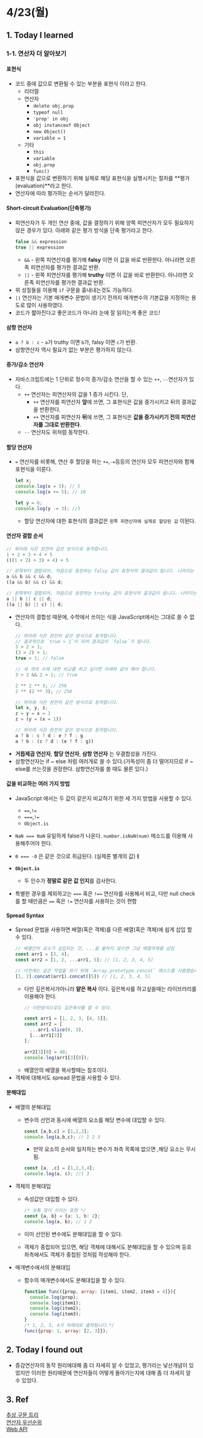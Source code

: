 # 4/23(월)

## 1. Today I learned

### 1-1. 연산자 더 알아보기

#### 표현식
- 코드 중에 값으로 변환될 수 있는 부분을 표현식 이라고 한다.
  - 리터럴
  - 연산자
    - `delete obj.prop`
    - `typeof null`
    - `'prop' in obj`
    - `obj instanceof Object`
    - `new Object()`
    - `variable = 1`
  - 기타
    - `this`
    - `variable`
    - `obj.prop`
    - `func()`
- 표현식을 값으로 변환하기 위해 실제로 해당 표현식을 실행시키는 절차를 **평가(evaluation)**라고 한다. 
- 연산자에 따라 평가하는 순서가 달라진다.

#### Short-circuit Evaluation(단축평가)
- 피연산자가 두 개인 연산 중에, 값을 결정하기 위해 양쪽 피연산자가 모두 필요하지 않은 경우가 있다. 아래와 같은 평가 방식을 단축 평가라고 한다.
  ```js
  false && expression
  true || expression
  ```
  - `&&` - 왼쪽 피연산자를 평가해 **falsy** 이면 이 값을 바로 반환한다. 아니라면 오른족 피연산자를 평가한 결과값 반환.
  - `||` - 왼쪽 피연산자를 평가해 **truthy** 이면 이 값을 바로 반환한다. 아니라면 오른족 피연산자를 평가한 결과값 반환.
- 위 성질들을 이용해 `if` 구문을 흉내내는것도 가능하다.
- `||` 연산자는 기본 매개변수 문법이 생기기 전까지 매개변수의 기본값을 지정하는 용도로 많이 사용하였다.
- 코드가 짧아진다고 좋은코드가 아니라 눈에 잘 읽히는게 좋은 코드!

#### 삼항 연산자
- `a ? b : c` - `a`가 truthy 이면 `b`가, falsy 이면 `c`가 반환.
- 삼항연산자 역시 필요가 없는 부분은 평가하지 않는다.

#### 증가/감소 연산자
- 자바스크립트에는 1 단위로 정수의 증가/감소 연산을 할 수 있는 `++`, `--`연산자가 있다.
  - `++` 연산자는 피연산자의 값을 1 증가 시킨다. 단,
    - `++` 연산자를 피연산자 **앞**에 쓰면, 그 표현식은 값을 증가시키고 뒤의 결과값을 반환한다.
    - `++` 연산자를 피연산자 **뒤**에 쓰면, 그 표현식은 **값을 증가시키기 전의 피연산자를 그대로 반환한다**.
  - `--` 연산자도 위처럼 동작한다.

#### 할당 연산자
- `=` 연산자를 비롯해, 연산 후 할당을 하는 `+=`,`-=`등등의 연산자 모두 피연산자와 함께 포현식을 이룬다.
  ```js
  let x;
  console.log(x = 5); // 5
  console.log(x += 5); // 10
  
  let y = 6;
  console.log(y -= 3); //3
  ```
  - 할당 연산자에 대한 표현식의 결과값은 `왼쪽 피연산자에 실제로 할당된 값` 이된다.

#### 연산자 결합 순서
  ```js
  // 위아래 식은 완전히 같은 방식으로 동작합니다.
  1 + 2 + 3 + 4 + 5
  (((1 + 2) + 3) + 4) + 5

  // 왼쪽부터 결합되어, 처음으로 등장하는 falsy 값이 표현식의 결과값이 됩니다. 나머지는 평가되지 않습니다.
  a && b && c && d;
  ((a && b) && c) && d;

  // 왼쪽부터 결합되어, 처음으로 등장하는 truthy 값이 표현식의 결과값이 됩니다. 나머지는 평가되지 않습니다.
  a || b || c || d;
  ((a || b) || c) || d;
  ```
- 연산자의 결합성 때문에, 수학에서 쓰이는 식을 JavaScript에서는 그대로 쓸 수 없다.
  ```js
  // 위아래 식은 완전히 같은 방식으로 동작합니다.
  // 결과적으로 `true > 1`이 되어 결과값이 `false`가 됩니다.
  3 > 2 > 1;
  (3 > 2) > 1;
  true > 1; // false

  // 세 개의 수에 대한 비교를 하고 싶다면 아래와 같이 해야 합니다.
  3 > 2 && 2 > 1; // true

  2 ** 2 ** 3; // 256
  2 ** (2 ** 3); // 256

  // 위아래 식은 완전히 같은 방식으로 동작합니다.
  let x, y, z;
  z = y = x = 1
  z = (y = (x = 1))

  // 위아래 식은 완전히 같은 방식으로 동작합니다.
  a ? b : c ? d : e ? f : g
  a ? b : (c ? d : (e ? f : g))
  ```
- **거듭제곱 연산자**, **할당 연산자**, **삼항 연산자** 는 우결합성을 가진다.
- 삼항연산자는 if ~ else 처럼 여러개로 쓸 수 있다.(가독성이 좀 더 떨어지므로 if ~ else를 쓰는것을 권장한다. 삼항연산자를 쓸 때도 물론 있다.)

#### 값을 비교하는 여러 가지 방법
- JavaScript 에서는 두 값이 같은지 비교하기 위한 세 가지 방법을 사용할 수 있다.
  - `==`,`!=`
  - `===`,`!=`
  - `Object.is`

- `NaN === NaN` 유일하게 false가 나온다. `number.isNaN(num)` 메소드를 이용해 사용해주어야 한다.
- `0 === -0` 은 같은 것으로 취급된다. (실제론 별개의 값)ㅔ
- **`Object.is`**
  - 두 인수가 **정말로 같은 값 인지**를 검사한다.  
- 특별한 경우를 제외하고는 `===` 혹은 `!==` 연산자를 사용해서 비교, 다만 null check를 할 때만큼은 `==` 혹은 `!=` 연산자를 사용하는 것이 편함

#### Spread Syntax
- Spread 문법을 사용하면 배열(혹은 객체)를 다른 배열(혹은 객체)에 쉽게 삽입 할 수 있다. 
  ```js
  // 배열안의 요소가 삽입되는 것, ...을 붙히지 않으면 그냥 배열자체를 삽입
  const arr1 = [3, 4];
  const arr2 = [1, 2, ...arr1, 5]; // [1, 2, 3, 4, 5]

  // 이전에는 같은 작업을 하기 위해 `Array.prototype.concat` 메소드를 사용했습니다.
  [1, 2].concat(arr1).concat([5]) // [1, 2, 3, 4, 5]
  ```
  - 다만 깊은복사가아니라 **얕은 복사** 이다. 깊은복사를 하고싶을때는 라이브러리를 이용해야 한다.
    ```js
    // 이런방식으로도 깊은복사를 할 수 있다.

    const arr1 = [1, 2, 3, [4, 5]];
    const arr2 = [
      ...arr1.slice(0, 3),
      [...arr1[3]]
    ];

    arr2[3][0] = 40;
    console.log(arr1[3][0]);
    ```
  - 배열안의 배열을 복사할때는 참조이다.
- 객체에 대해서도 spread 문법을 사용할 수 있다.

#### 분해대입
- 배열의 분해대입
  - 변수의 선언과 동시에 배열의 요소를 해당 변수에 대입할 수 있다.
    ```js
    const [a,b,c] = [1,2,3];
    console.log(a,b,c); // 1 2 3
    ```
    - 만약 요소의 순서와 일치하는 변수가 좌측 목록에 없으면 ,해당 요소는 무시됨.

    ```js
    const [a, ,c] = [1,2,3,4];
    console.log(a, c); //1 3
    ```

- 객체의 분해대입
  - 속성값만 대입할 수 있다.  
   
    ```js 
    /* 보통 많이 쓰이는 표현 */
    const {a, b} = {a: 1, b: 2};
    console.log(a, b); // 1 2
    ```

  - 이미 선언된 변수에도 분해대입을 할 수 있다.
  - 객체가 중첩되어 있으면, 해당 객체에 대해서도 분해대입을 할 수 있으며 등호 좌측에서도 객체가 중첩된 것처럼 작성해야 한다.
- 매개변수에서의 분해대입
  - 함수의 매개변수에서도 분해대입을 할 수 있다.

    ```js
    function func({prop, array: [item1, item2, item3 = 4]}){
      console.log(prop);
      console.log(item1);
      console.log(item2);
      console.log(item3);
    }
    /* 1, 2, 3, 4가 차례대로 출력됩니다.*/
    func({prop: 1, array: [2, 3]});
    ```

## 2. Today I found out
- 증감연산자의 동작 원리에대해 좀 더 자세히 알 수 있었고, 평가라는 낯선개념이 있었지만 이러한 원리때문에 연산자들이 어떻게 돌아가는지에 대해 좀 더 자세히 알 수 있었다.
  
## 3. Ref
[추상 구문 트리](https://ko.wikipedia.org/wiki/%EC%B6%94%EC%83%81_%EA%B5%AC%EB%AC%B8_%ED%8A%B8%EB%A6%AC)  
[연산자 우선순위](https://developer.mozilla.org/ko/docs/Web/JavaScript/Reference/Operators/%EC%97%B0%EC%82%B0%EC%9E%90_%EC%9A%B0%EC%84%A0%EC%88%9C%EC%9C%84)  
[Web API](https://developer.mozilla.org/en-US/docs/Web/API)